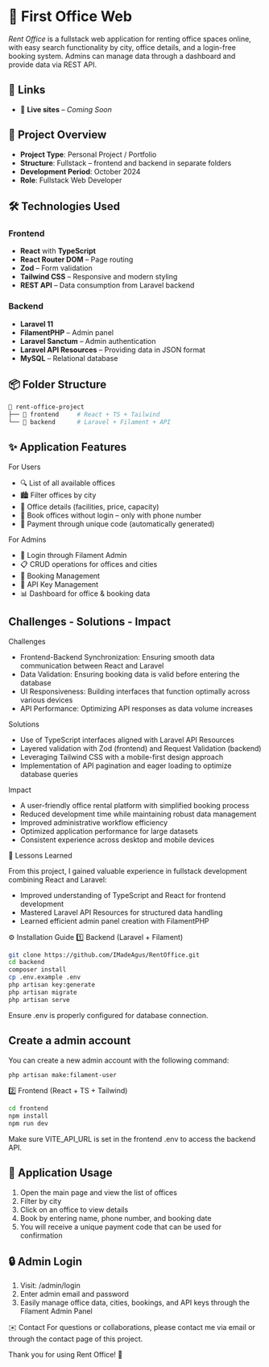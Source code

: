 # 🏢 First Office Web 

*Rent Office* is a fullstack web application for renting office spaces online, with easy search functionality by city, office details, and a login-free booking system. Admins can manage data through a dashboard and provide data via REST API.

## 🔗 Links

- 🔴 **Live sites** – *Coming Soon*


## 📌 Project Overview

- **Project Type**: Personal Project / Portfolio
- **Structure**: Fullstack – frontend and backend in separate folders
- **Development Period**: October 2024
- **Role**: Fullstack Web Developer

## 🛠️ Technologies Used

### Frontend
- **React** with **TypeScript**
- **React Router DOM** – Page routing
- **Zod** – Form validation
- **Tailwind CSS** – Responsive and modern styling
- **REST API** – Data consumption from Laravel backend

### Backend
- **Laravel 11**
- **FilamentPHP** – Admin panel
- **Laravel Sanctum** – Admin authentication
- **Laravel API Resources** – Providing data in JSON format
- **MySQL** – Relational database

## 📦 Folder Structure

```bash
📂 rent-office-project
├── 📁 frontend     # React + TS + Tailwind
└── 📁 backend      # Laravel + Filament + API
```

## ✨ Application Features
For Users
- 🔍 List of all available offices
- 🏙️ Filter offices by city
- 🧾 Office details (facilities, price, capacity)
- 📱 Book offices without login – only with phone number
- 💸 Payment through unique code (automatically generated)

For Admins
- 🔐 Login through Filament Admin
- 📋 CRUD operations for offices and cities
- 🧰 Booking Management
- 🔑 API Key Management
- 📊 Dashboard for office & booking data

## Challenges - Solutions - Impact

Challenges

- Frontend-Backend Synchronization: Ensuring smooth data communication between React and Laravel
- Data Validation: Ensuring booking data is valid before entering the database
- UI Responsiveness: Building interfaces that function optimally across various devices
- API Performance: Optimizing API responses as data volume increases

Solutions

- Use of TypeScript interfaces aligned with Laravel API Resources
- Layered validation with Zod (frontend) and Request Validation (backend)
- Leveraging Tailwind CSS with a mobile-first design approach
- Implementation of API pagination and eager loading to optimize database queries

Impact

- A user-friendly office rental platform with simplified booking process
- Reduced development time while maintaining robust data management
- Improved administrative workflow efficiency
- Optimized application performance for large datasets
- Consistent experience across desktop and mobile devices

📘 Lessons Learned

From this project, I gained valuable experience in fullstack development combining React and Laravel:

- Improved understanding of TypeScript and React for frontend development
- Mastered Laravel API Resources for structured data handling
- Learned efficient admin panel creation with FilamentPHP


⚙️ Installation Guide
1️⃣ Backend (Laravel + Filament)

```bash
git clone https://github.com/IMadeAgus/RentOffice.git
cd backend
composer install
cp .env.example .env
php artisan key:generate
php artisan migrate 
php artisan serve
```
Ensure .env is properly configured for database connection.

## Create a admin account
You can create a new admin account with the following command:
```bash
php artisan make:filament-user
```


2️⃣ Frontend (React + TS + Tailwind)
```bash
cd frontend
npm install
npm run dev
```
Make sure VITE_API_URL is set in the frontend .env to access the backend API.

## 📲 Application Usage

1. Open the main page and view the list of offices
2. Filter by city
3. Click on an office to view details
4. Book by entering name, phone number, and booking date
5. You will receive a unique payment code that can be used for confirmation

## 🔒 Admin Login

1. Visit: /admin/login
2. Enter admin email and password
3. Easily manage office data, cities, bookings, and API keys through the Filament Admin Panel

✉️ Contact
For questions or collaborations, please contact me via email or through the contact page of this project.

Thank you for using Rent Office! 🚀

